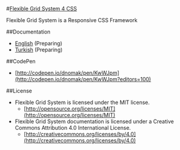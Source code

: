 #[Flexible Grid System 4 CSS](http://flexible.gs)

Flexible Grid System is a Responsive CSS Framework

##Documentation
- [English](https://github.com/flexiblegs/docs/tree/master/en/) (Preparing)
- [Turkish](https://github.com/flexiblegs/docs/tree/master/tr/) (Preparing)

##CodePen
- [http://codepen.io/dnomak/pen/KwWJpm](http://codepen.io/dnomak/pen/KwWJpm?editors=100)

##License
- Flexible Grid System is licensed under the MIT license.
  - [http://opensource.org/licenses/MIT](http://opensource.org/licenses/MIT)
- Flexible Grid System documentation is licensed under a Creative Commons Attribution 4.0 International License.
  - [http://creativecommons.org/licenses/by/4.0](http://creativecommons.org/licenses/by/4.0)
